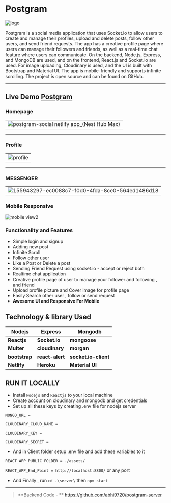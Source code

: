 # Postgram


![logo](https://user-images.githubusercontent.com/68281476/156367921-605d871b-ea47-4f2b-b8ff-f8667b2e1d46.png)







Postgram is a social media application that uses Socket.io to allow users to create and manage their profiles, upload and delete posts, follow other users, and send friend requests. The app has a creative profile page where users can manage their followers and friends, as well as a real-time chat feature where users can communicate. On the backend, Node.js, Express, and MongoDB are used, and on the frontend, React.js and Socket.io are used. For image uploading, Cloudinary is used, and the UI is built with Bootstrap and Material UI. The app is mobile-friendly and supports infinite scrolling. The project is open source and can be found on GitHub.


---

## Live Demo [Postgram](https://postgram-social.netlify.app/)

 ### Homepage
 |      |
| ------------- |  
 |![postgram-social netlify app_(Nest Hub Max)](https://user-images.githubusercontent.com/68281476/156540884-28aafaeb-8b79-43cf-91f6-7a2b07bc5d5d.png)|


----
 ### Profile
|      |
| ------------- |  
| ![profile](https://user-images.githubusercontent.com/68281476/156541815-78092acf-cf20-4a46-8a74-4a2f1a0040cd.png)
  

---
### MESSENGER
|     |       
| ------------- |
| ![155943297-ec0088c7-f0d0-4fda-8ce0-564ed1486d18](https://user-images.githubusercontent.com/68281476/156542506-0dc398d0-7fb4-484a-bf4b-f77bf3ca44d6.png)


 

### Mobile Responsive 

 ![mobile view2](https://user-images.githubusercontent.com/68281476/156369580-0929ec18-8ab5-4f22-a576-8266c4767355.png)


### Functionality and Features

- Simple login and signup
- Adding new post
- Infinite Scroll
- Follow other user
- Like a Post or Delete a post
- Sending Friend Request using socket.io - accept or reject both
- Realtime chat application
- Creative profile page of user to manage your follower and following , and friend
- Upload profile picture and Cover image for profile page
- Easily Search other user , follow or send request
- **Awesome UI and Responsive For Mobile**

## **Technology & library Used**

| Nodejs        | Express         | Mongodb              |
| ------------- | --------------- | -------------------- |
| **Reactjs**   | **Socket.io**   | **mongoose**         |
| **Multer**    | **cloudinary**  | **morgan**           |
| **bootstrap** | **react-alert** | **socket.io-client** |
| **Netlify**     | **Heroku**      | **Material UI**      |

## RUN IT LOCALLY

- Install `Nodejs` and `Reactjs` to your local machine
- Create account on cloudinary and mongodb and get credentials
- Set up all these keys by creating .env file for nodejs server

`MONGO_URL =`

`CLOUDINARY_CLOUD_NAME =`

`CLOUDINARY_KEY =`

`CLOUDINARY_SECRET =`

- And in Client folder setup .env file and add these variables to it

`REACT_APP_PUBLIC_FOLDER = ./assets/`

`REACT_APP_End_Point = http://localhost:8800/` or any port 

- And Finally , run `cd .\server\` then `npm start`
---
> **Backend Code - ** https://github.com/abhi9720/postgram-server
